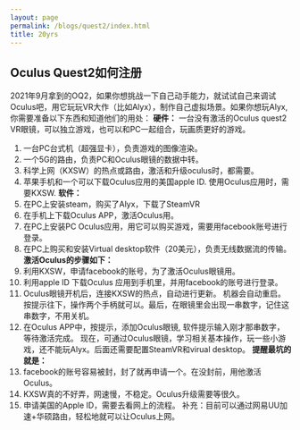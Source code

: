 ```yaml
---
layout: page
permalink: /blogs/quest2/index.html
title: 20yrs
---
```


## Oculus Quest2如何注册
2021年9月拿到的OQ2，如果你想挑战一下自己动手能力，就试试自己来调试Oculus吧，用它玩玩VR大作（比如Alyx），制作自己虚拟场景。如果你想玩Alyx, 你需要准备以下东西和知道他们的用处：
**硬件：**
一台没有激活的Oculus quest2 VR眼镜，可以独立游戏，也可以和PC一起组合，玩画质更好的游戏。
1. 一台PC台式机（超强显卡），负责游戏的图像渲染。
2. 一个5G的路由，负责PC和Oculus眼镜的数据中转。
3. 科学上网（KXSW）的热点或路由，激活和升级oculus时，都需要。
4. 苹果手机和一个可以下载Oculus应用的美国apple ID. 使用Oculus应用时，需要KXSW.
**软件：**
1. 在PC上安装steam，购买了Alyx，下载了SteamVR
2. 在手机上下载Oculus APP，激活Oculus用。
3. 在PC上安装PC Oculus应用，用它可以购买游戏，需要用facebook账号进行登录。
4. 在PC上购买和安装Virtual desktop软件（20美元），负责无线数据流的传输。
**激活Oculus的步骤如下：**
1. 利用KXSW，申请facebook的账号，为了激活Oculus眼镜用。
2. 利用apple ID 下载Oculus 应用到手机里，并用facebook的账号进行登录。
3. Oculus眼镜开机后，连接KXSW的热点，自动进行更新。 机器会自动重启。按提示往下，操作两个手柄就可以。最后，在眼镜里会出现一串数字，记住这串数字，不用关机。
4. 在Oculus APP中，按提示，添加Oculus眼镜, 软件提示输入刚才那串数字，等待激活完成。
现在，可通过Oculus眼镜，学习相关基本操作，玩一些小游戏，还不能玩Alyx。后面还需要配置SteamVR和virual desktop。
**提醒最坑的就是：**
1. facebook的账号容易被封，封了就再申请一个。在没封前，用他激活Oculus。
2. KXSW真的不好弄，网速慢，不稳定。Oculus升级需要等很久。
3. 申请美国的Apple ID，需要去看网上的流程。
补充：目前可以通过网易UU加速+华硕路由，轻松地就可以让Oculus上网。